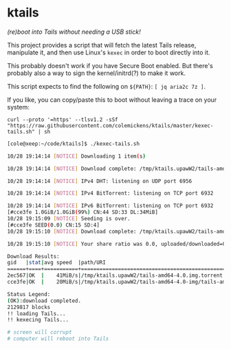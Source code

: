 # ktails

*(re)boot into Tails without needing a USB stick!*

This project provides a script that will fetch the latest Tails release,
manipulate it, and then use Linux's `kexec` in order to boot directly into it.

This probably doesn't work if you have Secure Boot enabled. But there's probably also
a way to sign the kernel/initrd(?) to make it work.

This script expects to find the following on `${PATH}`: `[ jq aria2c 7z ]`.

If you like, you can copy/paste this to boot without leaving a trace on your system:

`curl --proto '=https' --tlsv1.2 -sSf "https://raw.githubusercontent.com/colemickens/ktails/master/kexec-tails.sh" | sh`


```bash
[cole@xeep:~/code/ktails]$ ./kexec-tails.sh 

10/28 19:14:14 [NOTICE] Downloading 1 item(s)

10/28 19:14:14 [NOTICE] Download complete: /tmp/ktails.upawW2/tails-amd64-4.0.img.torrent

10/28 19:14:14 [NOTICE] IPv4 DHT: listening on UDP port 6956

10/28 19:14:14 [NOTICE] IPv4 BitTorrent: listening on TCP port 6932

10/28 19:14:14 [NOTICE] IPv6 BitTorrent: listening on TCP port 6932
[#cce3fe 1.0GiB/1.0GiB(99%) CN:44 SD:33 DL:34MiB]
10/28 19:15:09 [NOTICE] Seeding is over.
[#cce3fe SEED(0.0) CN:15 SD:4]
10/28 19:15:10 [NOTICE] Download complete: /tmp/ktails.upawW2/tails-amd64-4.0-img

10/28 19:15:10 [NOTICE] Your share ratio was 0.0, uploaded/downloaded=0B/1.0GiB

Download Results:
gid   |stat|avg speed  |path/URI
======+====+===========+=======================================================
2ec567|OK  |    41MiB/s|/tmp/ktails.upawW2/tails-amd64-4.0.img.torrent
cce3fe|OK  |    20MiB/s|/tmp/ktails.upawW2/tails-amd64-4.0-img/tails-amd64-4.0.img (1more)

Status Legend:
(OK):download completed.
2129817 blocks
!! loading Tails...
!! kexecing Tails...

# screen will corrupt
# computer will reboot into Tails
```
